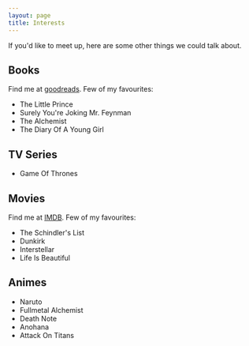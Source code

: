 ```yaml
---
layout: page
title: Interests 
---
```


If you'd like to meet up, here are some other things we could talk about. 

## Books
Find me at [goodreads](https://www.goodreads.com/user/show/68522109-giri-bhatnagar). Few of my favourites:
* The Little Prince 
* Surely You're Joking Mr. Feynman
* The Alchemist
* The Diary Of A Young Girl 

## TV Series  
* Game Of Thrones

## Movies 
Find me at [IMDB](http://www.imdb.com/user/ur51235581/). Few of my favourites: 

* The Schindler's List 
* Dunkirk 
* Interstellar
* Life Is Beautiful

## Animes 
* Naruto 
* Fullmetal Alchemist 
* Death Note 
* Anohana
* Attack On Titans 

